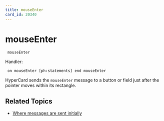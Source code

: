 ```yaml
---
title: mouseEnter
card_id: 20340
---
```


# mouseEnter

<code><pre>
mouseEnter
</pre></code>

Handler:

<code><pre>
on mouseEnter
  [ph:statements]
end mouseEnter
</pre></code>

HyperCard sends the <code>mouseEnter</code> message to a button or field just after the pointer moves within its rectangle. 


## Related Topics

* [Where messages are sent initially](/HyperTalkReference/systemmessages/Where-messages-are-sent-initially)

